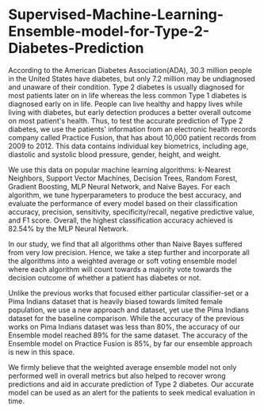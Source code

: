 # Supervised-Machine-Learning-Ensemble-model-for-Type-2-Diabetes-Prediction

According to the American Diabetes Association(ADA), 30.3 million people in the United States have diabetes, but only 7.2 million may be undiagnosed and unaware of their condition. Type 2 diabetes is usually diagnosed for most patients later on in life whereas the less common Type 1 diabetes is diagnosed early on in life. People can live healthy and happy lives while living with diabetes, but early detection produces a better overall outcome on most patient's health. Thus, to test the accurate prediction of Type 2 diabetes, we use the patients' information from an electronic health records company called Practice Fusion, that has about 10,000 patient records from 2009 to 2012. This data contains individual key biometrics, including age, diastolic and systolic blood pressure, gender, height, and weight. 

We use this data on popular machine learning algorithms: k-Nearest Neighbors, Support Vector Machines, Decision Trees, Random Forest, Gradient Boosting, MLP Neural Network, and Naive Bayes. For each algorithm, we tune hyperparameters to produce the best accuracy, and evaluate the performance of every model based on their classification accuracy, precision, sensitivity, specificity/recall, negative predictive value, and F1 score. Overall, the highest classification accuracy achieved is 82.54\% by the MLP Neural Network. 

In our study, we find that all algorithms other than Naive Bayes suffered from very low precision. Hence, we take a step further and incorporate all the algorithms into a weighted average or soft voting ensemble model where each algorithm will count towards a majority vote towards the decision outcome of whether a patient has diabetes or not. 

Unlike the previous works that focused either particular classifier-set or a Pima Indians dataset that is heavily biased towards limited female population, we use a new approach and dataset, yet use the Pima Indians dataset for the baseline comparison. While the accuracy of the previous works on Pima Indians dataset was less than 80\%, the accuracy of our Ensemble model reached 89\% for the same dataset. The accuracy of the Ensemble model on Practice Fusion is 85\%, by far our ensemble approach is new in this space. 

We firmly believe that the weighted average ensemble model not only performed well in overall metrics but also helped to recover wrong predictions and aid in accurate prediction of Type 2 diabetes. Our accurate model can be used as an alert for the patients to seek medical evaluation in time.
